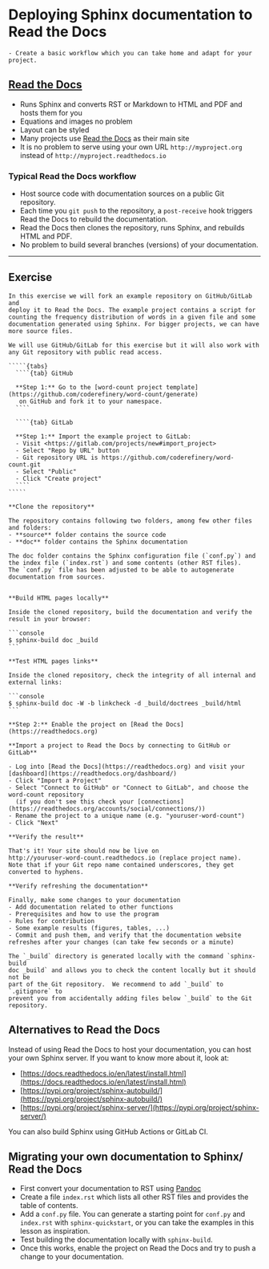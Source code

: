 # Deploying Sphinx documentation to Read the Docs

```{objectives}
- Create a basic workflow which you can take home and adapt for your project.
```

## [Read the Docs](https://readthedocs.org)

- Runs Sphinx and converts RST or Markdown to HTML and PDF and hosts them for you
- Equations and images no problem
- Layout can be styled
- Many projects use [Read the Docs](https://readthedocs.org) as their main site
- It is no problem to serve using your own URL `http://myproject.org` instead of `http://myproject.readthedocs.io`

### Typical Read the Docs workflow

- Host source code with documentation sources on a public Git repository.
- Each time you `git push` to the repository, a `post-receive` hook triggers
  Read the Docs to rebuild the documentation.
- Read the Docs then clones the repository, runs Sphinx,
  and rebuilds HTML and PDF.
- No problem to build several branches (versions) of your documentation.

---

## Exercise

``````{challenge} Exercise: Deploy Sphinx documentation to Read the Docs
In this exercise we will fork an example repository on GitHub/GitLab and
deploy it to Read the Docs. The example project contains a script for
counting the frequency distribution of words in a given file and some
documentation generated using Sphinx. For bigger projects, we can have
more source files.

We will use GitHub/GitLab for this exercise but it will also work with any Git repository with public read access.

`````{tabs}
  ````{tab} GitHub

  **Step 1:** Go to the [word-count project template](https://github.com/coderefinery/word-count/generate)
   on GitHub and fork it to your namespace.
  ````

  ````{tab} GitLab

  **Step 1:** Import the example project to GitLab:
  - Visit <https://gitlab.com/projects/new#import_project>
  - Select "Repo by URL" button
  - Git repository URL is https://github.com/coderefinery/word-count.git
  - Select "Public"
  - Click "Create project"
  ````
`````

**Clone the repository**

The repository contains following two folders, among few other files and folders:
- **source** folder contains the source code
- **doc** folder contains the Sphinx documentation

The doc folder contains the Sphinx configuration file (`conf.py`) and the index file (`index.rst`) and some contents (other RST files).
The `conf.py` file has been adjusted to be able to autogenerate documentation from sources.


**Build HTML pages locally**

Inside the cloned repository, build the documentation and verify the result in your browser:

```console
$ sphinx-build doc _build
```

**Test HTML pages links**

Inside the cloned repository, check the integrity of all internal and external links:

```console
$ sphinx-build doc -W -b linkcheck -d _build/doctrees _build/html
```

**Step 2:** Enable the project on [Read the Docs](https://readthedocs.org)

**Import a project to Read the Docs by connecting to GitHub or GitLab**

- Log into [Read the Docs](https://readthedocs.org) and visit your [dashboard](https://readthedocs.org/dashboard/)
- Click "Import a Project"
- Select "Connect to GitHub" or "Connect to GitLab", and choose the word-count repository
  (if you don't see this check your [connections](https://readthedocs.org/accounts/social/connections/))
- Rename the project to a unique name (e.g. "youruser-word-count")
- Click "Next"

**Verify the result**

That's it! Your site should now be live on
http://youruser-word-count.readthedocs.io (replace project name).
Note that if your Git repo name contained underscores, they get converted to hyphens.

**Verify refreshing the documentation**

Finally, make some changes to your documentation
- Add documentation related to other functions
- Prerequisites and how to use the program
- Rules for contribution
- Some example results (figures, tables, ...)
- Commit and push them, and verify that the documentation website refreshes after your changes (can take few seconds or a minute)
``````

```{callout} Do not add the generated build directory to your repository
The `_build` directory is generated locally with the command `sphinx-build
doc _build` and allows you to check the content locally but it should not be
part of the Git repository.  We recommend to add `_build` to `.gitignore` to
prevent you from accidentally adding files below `_build` to the Git
repository.
```


## Alternatives to Read the Docs

Instead of using Read the Docs to host your documentation, you can host your own Sphinx server.
If you want to know more about it, look at:
- [https://docs.readthedocs.io/en/latest/install.html](https://docs.readthedocs.io/en/latest/install.html)
- [https://pypi.org/project/sphinx-autobuild/](https://pypi.org/project/sphinx-autobuild/)
- [https://pypi.org/project/sphinx-server/](https://pypi.org/project/sphinx-server/)

You can also build Sphinx using GitHub Actions or GitLab CI.


## Migrating your own documentation to Sphinx/ Read the Docs

- First convert your documentation to RST using [Pandoc](https://pandoc.org)
- Create a file `index.rst` which lists all other RST files and provides the
  table of contents.
- Add a `conf.py` file. You can generate a starting point for `conf.py` and
  `index.rst` with `sphinx-quickstart`, or you can take the examples in this
  lesson as inspiration.
- Test building the documentation locally with `sphinx-build`.
- Once this works, enable the project on Read the Docs and try to push a change to your documentation.
